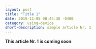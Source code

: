 ```yaml
---
layout: post
title: "Title 1"
date: 2019-11-05 08:44:38 -0400
category: using-device
short-description: sample article Nr. 1
---
```


**This article Nr. 1 is coming soon**
